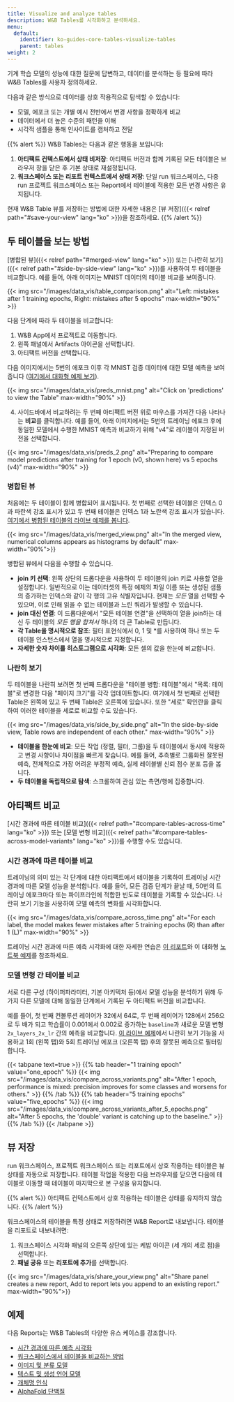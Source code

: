 ```yaml
---
title: Visualize and analyze tables
description: W&B Tables를 시각화하고 분석하세요.
menu:
  default:
    identifier: ko-guides-core-tables-visualize-tables
    parent: tables
weight: 2
---
```


기계 학습 모델의 성능에 대한 질문에 답변하고, 데이터를 분석하는 등 필요에 따라 W&B Tables를 사용자 정의하세요.

다음과 같은 방식으로 데이터를 상호 작용적으로 탐색할 수 있습니다:

* 모델, 에포크 또는 개별 예시 전반에서 변경 사항을 정확하게 비교
* 데이터에서 더 높은 수준의 패턴을 이해
* 시각적 샘플을 통해 인사이트를 캡처하고 전달

{{% alert %}}
W&B Tables는 다음과 같은 행동을 보입니다:
1. **아티팩트 컨텍스트에서 상태 비저장**: 아티팩트 버전과 함께 기록된 모든 테이블은 브라우저 창을 닫은 후 기본 상태로 재설정됩니다.
2. **워크스페이스 또는 리포트 컨텍스트에서 상태 저장**: 단일 run 워크스페이스, 다중 run 프로젝트 워크스페이스 또는 Report에서 테이블에 적용한 모든 변경 사항은 유지됩니다.

현재 W&B Table 뷰를 저장하는 방법에 대한 자세한 내용은 [뷰 저장]({{< relref path="#save-your-view" lang="ko" >}})을 참조하세요.
{{% /alert %}}

## 두 테이블을 보는 방법
[병합된 뷰]({{< relref path="#merged-view" lang="ko" >}}) 또는 [나란히 보기]({{< relref path="#side-by-side-view" lang="ko" >}})를 사용하여 두 테이블을 비교합니다. 예를 들어, 아래 이미지는 MNIST 데이터의 테이블 비교를 보여줍니다.

{{< img src="/images/data_vis/table_comparison.png" alt="Left: mistakes after 1 training epochs, Right: mistakes after 5 epochs" max-width="90%" >}}

다음 단계에 따라 두 테이블을 비교합니다:

1. W&B App에서 프로젝트로 이동합니다.
2. 왼쪽 패널에서 Artifacts 아이콘을 선택합니다.
3. 아티팩트 버전을 선택합니다.

다음 이미지에서는 5번의 에포크 이후 각 MNIST 검증 데이터에 대한 모델 예측을 보여줍니다 ([여기에서 대화형 예제 보기](https://wandb.ai/stacey/mnist-viz/artifacts/predictions/baseline/d888bc05719667811b23/files/predictions.table.json)).

{{< img src="/images/data_vis/preds_mnist.png" alt="Click on 'predictions' to view the Table" max-width="90%" >}}

4. 사이드바에서 비교하려는 두 번째 아티팩트 버전 위로 마우스를 가져간 다음 나타나는 **비교**를 클릭합니다. 예를 들어, 아래 이미지에서는 5번의 트레이닝 에포크 후에 동일한 모델에서 수행한 MNIST 예측과 비교하기 위해 "v4"로 레이블이 지정된 버전을 선택합니다.

{{< img src="/images/data_vis/preds_2.png" alt="Preparing to compare model predictions after training for 1 epoch (v0, shown here) vs 5 epochs (v4)" max-width="90%" >}}

### 병합된 뷰

처음에는 두 테이블이 함께 병합되어 표시됩니다. 첫 번째로 선택한 테이블은 인덱스 0과 파란색 강조 표시가 있고 두 번째 테이블은 인덱스 1과 노란색 강조 표시가 있습니다. [여기에서 병합된 테이블의 라이브 예제를 봅니다](https://wandb.ai/stacey/mnist-viz/artifacts/predictions/baseline/d888bc05719667811b23/files/predictions.table.json#7dd0cd845c0edb469dec).

{{< img src="/images/data_vis/merged_view.png" alt="In the merged view, numerical columns appears as histograms by default" max-width="90%">}}

병합된 뷰에서 다음을 수행할 수 있습니다.

* **join 키 선택**: 왼쪽 상단의 드롭다운을 사용하여 두 테이블의 join 키로 사용할 열을 설정합니다. 일반적으로 이는 데이터셋의 특정 예제의 파일 이름 또는 생성된 샘플의 증가하는 인덱스와 같이 각 행의 고유 식별자입니다. 현재는 _모든_ 열을 선택할 수 있으며, 이로 인해 읽을 수 없는 테이블과 느린 쿼리가 발생할 수 있습니다.
* **join 대신 연결**: 이 드롭다운에서 "모든 테이블 연결"을 선택하여 열을 join하는 대신 두 테이블의 _모든 행을 합쳐서_ 하나의 더 큰 Table로 만듭니다.
* **각 Table을 명시적으로 참조**: 필터 표현식에서 0, 1 및 \*를 사용하여 하나 또는 두 테이블 인스턴스에서 열을 명시적으로 지정합니다.
* **자세한 숫자 차이를 히스토그램으로 시각화**: 모든 셀의 값을 한눈에 비교합니다.

### 나란히 보기

두 테이블을 나란히 보려면 첫 번째 드롭다운을 "테이블 병합: 테이블"에서 "목록: 테이블"로 변경한 다음 "페이지 크기"를 각각 업데이트합니다. 여기에서 첫 번째로 선택한 Table은 왼쪽에 있고 두 번째 Table은 오른쪽에 있습니다. 또한 "세로" 확인란을 클릭하여 이러한 테이블을 세로로 비교할 수도 있습니다.

{{< img src="/images/data_vis/side_by_side.png" alt="In the side-by-side view, Table rows are independent of each other." max-width="90%" >}}

* **테이블을 한눈에 비교**: 모든 작업 (정렬, 필터, 그룹)을 두 테이블에서 동시에 적용하고 변경 사항이나 차이점을 빠르게 찾습니다. 예를 들어, 추측별로 그룹화된 잘못된 예측, 전체적으로 가장 어려운 부정적 예측, 실제 레이블별 신뢰 점수 분포 등을 봅니다.
* **두 테이블을 독립적으로 탐색**: 스크롤하여 관심 있는 측면/행에 집중합니다.

## 아티팩트 비교
[시간 경과에 따른 테이블 비교]({{< relref path="#compare-tables-across-time" lang="ko" >}}) 또는 [모델 변형 비교]({{< relref path="#compare-tables-across-model-variants" lang="ko" >}})를 수행할 수도 있습니다.

### 시간 경과에 따른 테이블 비교
트레이닝의 의미 있는 각 단계에 대한 아티팩트에서 테이블을 기록하여 트레이닝 시간 경과에 따른 모델 성능을 분석합니다. 예를 들어, 모든 검증 단계가 끝날 때, 50번의 트레이닝 에포크마다 또는 파이프라인에 적합한 빈도로 테이블을 기록할 수 있습니다. 나란히 보기 기능을 사용하여 모델 예측의 변화를 시각화합니다.

{{< img src="/images/data_vis/compare_across_time.png" alt="For each label, the model makes fewer mistakes after 5 training epochs (R) than after 1 (L)" max-width="90%" >}}

트레이닝 시간 경과에 따른 예측 시각화에 대한 자세한 연습은 [이 리포트](https://wandb.ai/stacey/mnist-viz/reports/Visualize-Predictions-over-Time--Vmlldzo1OTQxMTk)와 이 대화형 [노트북 예제](https://colab.research.google.com/github/wandb/examples/blob/master/colabs/datasets-predictions/W%26B_Tables_Quickstart.ipynb?_gl=1*kf20ui*_gcl_au*OTI3ODM1OTcyLjE3MzE0MzU1NjU.*_ga*ODEyMjQ4MjkyLjE3MzE0MzU1NjU.*_ga_JH1SJHJQXJ*MTczMTcwNTMwNS45LjEuMTczMTcwNTM5My4zMy4wLjA.*_ga_GMYDGNGKDT*MTczMTcwNTMwNS44LjEuMTczMTcwNTM5My4wLjAuMA..)를 참조하세요.

### 모델 변형 간 테이블 비교

서로 다른 구성 (하이퍼파라미터, 기본 아키텍처 등)에서 모델 성능을 분석하기 위해 두 가지 다른 모델에 대해 동일한 단계에서 기록된 두 아티팩트 버전을 비교합니다.

예를 들어, 첫 번째 컨볼루션 레이어가 32에서 64로, 두 번째 레이어가 128에서 256으로 두 배가 되고 학습률이 0.001에서 0.002로 증가하는 `baseline`과 새로운 모델 변형 `2x_layers_2x_lr` 간의 예측을 비교합니다. [이 라이브 예제](https://wandb.ai/stacey/mnist-viz/artifacts/predictions/baseline/d888bc05719667811b23/files/predictions.table.json#2bb3b1d40aa777496b5d$2x_layers_2x_lr)에서 나란히 보기 기능을 사용하고 1회 (왼쪽 탭)와 5회 트레이닝 에포크 (오른쪽 탭) 후의 잘못된 예측으로 필터링합니다.

{{< tabpane text=true >}}
{{% tab header="1 training epoch" value="one_epoch" %}}
{{< img src="/images/data_vis/compare_across_variants.png" alt="After 1 epoch, performance is mixed: precision improves for some classes and worsens for others." >}}
{{% /tab %}}
{{% tab header="5 training epochs" value="five_epochs" %}}
{{< img src="/images/data_vis/compare_across_variants_after_5_epochs.png" alt="After 5 epochs, the 'double' variant is catching up to the baseline." >}}
{{% /tab %}}
{{< /tabpane >}}

## 뷰 저장

run 워크스페이스, 프로젝트 워크스페이스 또는 리포트에서 상호 작용하는 테이블은 뷰 상태를 자동으로 저장합니다. 테이블 작업을 적용한 다음 브라우저를 닫으면 다음에 테이블로 이동할 때 테이블이 마지막으로 본 구성을 유지합니다.

{{% alert %}}
아티팩트 컨텍스트에서 상호 작용하는 테이블은 상태를 유지하지 않습니다.
{{% /alert %}}

워크스페이스의 테이블을 특정 상태로 저장하려면 W&B Report로 내보냅니다. 테이블을 리포트로 내보내려면:
1. 워크스페이스 시각화 패널의 오른쪽 상단에 있는 케밥 아이콘 (세 개의 세로 점)을 선택합니다.
2. **패널 공유** 또는 **리포트에 추가**를 선택합니다.

{{< img src="/images/data_vis/share_your_view.png" alt="Share panel creates a new report, Add to report lets you append to an existing report." max-width="90%">}}

## 예제

다음 Reports는 W&B Tables의 다양한 유스 케이스를 강조합니다.

* [시간 경과에 따른 예측 시각화](https://wandb.ai/stacey/mnist-viz/reports/Visualize-Predictions-over-Time--Vmlldzo1OTQxMTk)
* [워크스페이스에서 테이블을 비교하는 방법](https://wandb.ai/stacey/xtable/reports/How-to-Compare-Tables-in-Workspaces--Vmlldzo4MTc0MTA)
* [이미지 및 분류 모델](https://wandb.ai/stacey/mendeleev/reports/Tables-Tutorial-Visualize-Data-for-Image-Classification--VmlldzozNjE3NjA)
* [텍스트 및 생성 언어 모델](https://wandb.ai/stacey/nlg/reports/Tables-Tutorial-Visualize-Text-Data-Predictions---Vmlldzo1NzcwNzY)
* [개체명 인식](https://wandb.ai/stacey/ner_spacy/reports/Named-Entity-Recognition--Vmlldzo3MDE3NzQ)
* [AlphaFold 단백질](https://wandb.ai/wandb/examples/reports/AlphaFold-ed-Proteins-in-W-B-Tables--Vmlldzo4ODc0MDc)
